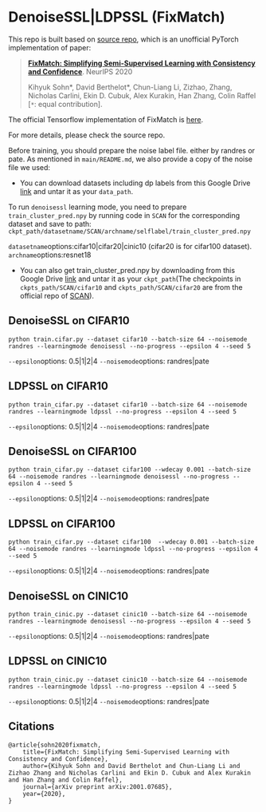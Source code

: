 # DenoiseSSL|LDPSSL (FixMatch)
This repo is built based on [source repo](https://github.com/kekmodel/FixMatch-pytorch), which is an unofficial PyTorch implementation of paper:

> [**FixMatch: Simplifying Semi-Supervised Learning with Consistency and Confidence**](https://arxiv.org/abs/2001.07685).  NeurIPS 2020
>
> Kihyuk Sohn\*, David Berthelot\*, Chun-Liang Li, Zizhao, Zhang, Nicholas Carlini, Ekin D. Cubuk, Alex Kurakin, Han Zhang, Colin Raffel [`*`: equal contribution].


The official Tensorflow implementation of FixMatch is [here](https://github.com/google-research/fixmatch).

For more details, please check the source repo.

Before training, you should prepare the noise label file. either by randres or pate. As mentioned in ```main/README.md```, we also provide a copy of the noise file we used:
- You can download datasets including dp labels from this Google Drive [link](https://drive.google.com/drive/folders/1Z9o0ESF-2V_4WjMJ_LvKpuniNDn20FxM?usp=sharing) and untar it as your ```data_path```.

To run ```denoisessl``` learning mode, you need to prepare ```train_cluster_pred.npy``` by running code in ```SCAN```  for the corresponding dataset and save to path: ```ckpt_path/datasetname/SCAN/archname/selflabel/train_cluster_pred.npy```

```datasetname```options:cifar10|cifar20|cinic10 (cifar20 is for cifar100 dataset). ```archname```options:resnet18
- You can also get train_cluster_pred.npy by downloading from this Google Drive [link](https://drive.google.com/drive/folders/15VewPtwAQclHZLZ0RLlCWVmiz-dQnclp?usp=sharing) and untar it as your ```ckpt_path```(The checkpoints in ```ckpts_path/SCAN/cifar10``` and ```ckpts_path/SCAN/cifar20``` are from the official repo of [SCAN](https://github.com/wvangansbeke/Unsupervised-Classification#clustering)).

## DenoiseSSL on CIFAR10
```
python train.cifar.py --dataset cifar10 --batch-size 64 --noisemode randres --learningmode denoisessl --no-progress --epsilon 4 --seed 5
```
```--epsilon```options: 0.5|1|2|4
```--noisemode```options: randres|pate


## LDPSSL on CIFAR10
```
python train_cifar.py --dataset cifar10 --batch-size 64 --noisemode randres --learningmode ldpssl --no-progress --epsilon 4 --seed 5
```
```--epsilon```options: 0.5|1|2|4
```--noisemode```options: randres|pate

## DenoiseSSL on CIFAR100
```
python train_cifar.py --dataset cifar100 --wdecay 0.001 --batch-size 64 --noisemode randres --learningmode denoisessl --no-progress --epsilon 4 --seed 5
```
```--epsilon```options: 0.5|1|2|4
```--noisemode```options: randres|pate


## LDPSSL on CIFAR100
```
python train_cifar.py --dataset cifar100  --wdecay 0.001 --batch-size 64 --noisemode randres --learningmode ldpssl --no-progress --epsilon 4 --seed 5
```
```--epsilon```options: 0.5|1|2|4
```--noisemode```options: randres|pate


## DenoiseSSL on CINIC10
```
python train_cinic.py --dataset cinic10 --batch-size 64 --noisemode randres --learningmode denoisessl --no-progress --epsilon 4 --seed 5
```
```--epsilon```options: 0.5|1|2|4
```--noisemode```options: randres|pate


## LDPSSL on CINIC10
```
python train_cinic.py --dataset cinic10 --batch-size 64 --noisemode randres --learningmode ldpssl --no-progress --epsilon 4 --seed 5
```
```--epsilon```options: 0.5|1|2|4
```--noisemode```options: randres|pate


## Citations
```
@article{sohn2020fixmatch,
    title={FixMatch: Simplifying Semi-Supervised Learning with Consistency and Confidence},
    author={Kihyuk Sohn and David Berthelot and Chun-Liang Li and Zizhao Zhang and Nicholas Carlini and Ekin D. Cubuk and Alex Kurakin and Han Zhang and Colin Raffel},
    journal={arXiv preprint arXiv:2001.07685},
    year={2020},
}
```
